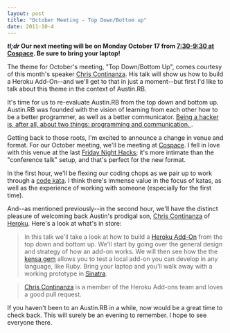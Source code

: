 ```yaml
---
layout: post
title: "October Meeting - Top Down/Bottom up"
date: 2011-10-4
---
```


**_tl;dr_ Our next meeting will be on Monday October 17 from [7:30-9:30 at Cospace](http://plancast.com/p/7xbb). Be sure to bring your laptop!**

The theme for October's meeting, "Top Down/Bottom Up", comes courtesy of this month's speaker [Chris Continanza](http://chriscontinanza.com/). His talk will show us how to build a Heroku Add-On--and we'll get to that in just a moment--but first I'd like to talk about this theme in the context of Austin.RB.

It's time for us to re-evaluate Austin.RB from the top down and bottom up. Austin.RB was founded with the vision of learning from each other how to be a better programmer, as well as a better communicator. [Being a hacker is, after all, about two things: programming and communication.  ](http://mattt.me/2011/04/introducing-austinrb).

Getting back to those roots, I'm excited to announce a change in venue and format. For our October meeting, we'll be meeting at [Cospace](http://cospaceatx.com/). I fell in love with this venue at the last [Friday Night Hacks](http://fridaynighthacks001.eventbrite.com/); it's more intimate than the "conference talk" setup, and that's perfect for the new format.

In the first hour, we'll be flexing our coding chops as we pair up to work through a [code kata](http://en.wikipedia.org/wiki/Kata_(programming)). I think there's immense value in the focus of katas, as well as the experience of working with someone (especially for the first time).

And--as mentioned previously--in the second hour, we'll have the distinct pleasure of welcoming back Austin's prodigal son, [Chris Continanza](http://chriscontinanza.com/) of [Heroku](http://www.heroku.com/). Here's a look at what's in store:

> In this talk we'll take a look at how to build a [Heroku Add-On](http://addons.heroku.com/) from the top down and bottom up. We'll start by going over the general design and strategy of how an add-on works. We will then see how the the [kensa gem](https://github.com/heroku/kensa) allows you to test a local add-on you can develop in any language, like Ruby. Bring your laptop and you'll walk away with a working prototype in [Sinatra](http://www.sinatrarb.com/).

> [Chris Continanza](http://chriscontinanza.com/) is a member of the Heroku Add-ons team and loves a good pull request.

If you haven't been to an Austin.RB in a while, now would be a great time to check back. This will surely be an evening to remember. I hope to see everyone there.
